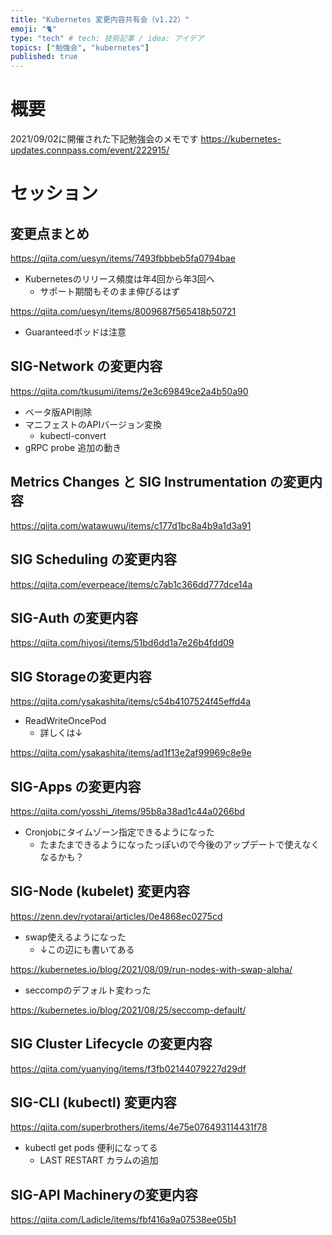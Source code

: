 ```yaml
---
title: "Kubernetes 変更内容共有会（v1.22）"
emoji: "🐈"
type: "tech" # tech: 技術記事 / idea: アイデア
topics: ["勉強会", "kubernetes"]
published: true
---
```

# 概要

2021/09/02に開催された下記勉強会のメモです
https://kubernetes-updates.connpass.com/event/222915/

# セッション

## 変更点まとめ

https://qiita.com/uesyn/items/7493fbbbeb5fa0794bae

- Kubernetesのリリース頻度は年4回から年3回へ
  - サポート期間もそのまま伸びるはず

https://qiita.com/uesyn/items/8009687f565418b50721

- Guaranteedポッドは注意

## SIG-Network の変更内容

https://qiita.com/tkusumi/items/2e3c69849ce2a4b50a90

- ベータ版API削除
- マニフェストのAPIバージョン変換
  - kubectl-convert
- gRPC probe 追加の動き

## Metrics Changes と SIG Instrumentation の変更内容

https://qiita.com/watawuwu/items/c177d1bc8a4b9a1d3a91

## SIG Scheduling の変更内容

https://qiita.com/everpeace/items/c7ab1c366dd777dce14a

## SIG-Auth の変更内容

https://qiita.com/hiyosi/items/51bd6dd1a7e26b4fdd09

## SIG Storageの変更内容

https://qiita.com/ysakashita/items/c54b4107524f45effd4a

- ReadWriteOncePod
  - 詳しくは↓

https://qiita.com/ysakashita/items/ad1f13e2af99969c8e9e

## SIG-Apps の変更内容

https://qiita.com/yosshi_/items/95b8a38ad1c44a0266bd

- Cronjobにタイムゾーン指定できるようになった
  - たまたまできるようになったっぽいので今後のアップデートで使えなくなるかも？

## SIG-Node (kubelet) 変更内容

https://zenn.dev/ryotarai/articles/0e4868ec0275cd

- swap使えるようになった
  - ↓この辺にも書いてある

https://kubernetes.io/blog/2021/08/09/run-nodes-with-swap-alpha/

- seccompのデフォルト変わった

https://kubernetes.io/blog/2021/08/25/seccomp-default/

## SIG Cluster Lifecycle の変更内容

https://qiita.com/yuanying/items/f3fb02144079227d29df

## SIG-CLI (kubectl) 変更内容

https://qiita.com/superbrothers/items/4e75e076493114431f78

- kubectl get pods 便利になってる
  - LAST RESTART カラムの追加

## SIG-API Machineryの変更内容

https://qiita.com/Ladicle/items/fbf416a9a07538ee05b1
